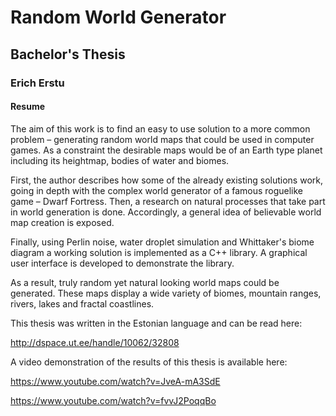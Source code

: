 # Random World Generator

## Bachelor's Thesis
### Erich Erstu
#### Resume

The aim of this work is to find an easy to use solution to a more common problem –
generating random world maps that could be used in computer games. As a constraint the
desirable maps would be of an Earth type planet including its heightmap, bodies of water
and biomes.

First, the author describes how some of the already existing solutions work, going in depth
with the complex world generator of a famous roguelike game – Dwarf Fortress. Then, a
research on natural processes that take part in world generation is done. Accordingly, a
general idea of believable world map creation is exposed.

Finally, using Perlin noise, water droplet simulation and Whittaker's biome diagram a
working solution is implemented as a C++ library. A graphical user interface is developed
to demonstrate the library.

As a result, truly random yet natural looking world maps could be generated. These maps
display a wide variety of biomes, mountain ranges, rivers, lakes and fractal coastlines.

This thesis was written in the Estonian language and can be read here:

http://dspace.ut.ee/handle/10062/32808

A video demonstration of the results of this thesis is available here:

https://www.youtube.com/watch?v=JveA-mA3SdE

https://www.youtube.com/watch?v=fvvJ2PoqqBo

